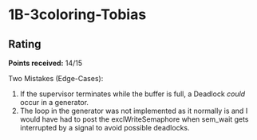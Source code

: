 # 1B-3coloring-Tobias

## Rating
**Points received:** 14/15

Two Mistakes (Edge-Cases):

1. If the supervisor terminates while the buffer is full, a Deadlock *could* occur in a generator.
2. The loop in the generator was not implemented as it normally is and I would have had to post the exclWriteSemaphore when sem_wait gets interrupted by a signal to avoid possible deadlocks.
